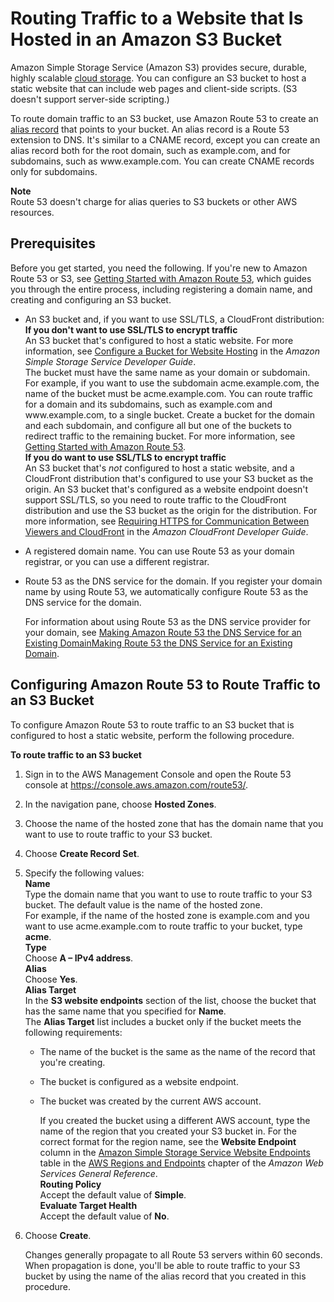 # Routing Traffic to a Website that Is Hosted in an Amazon S3 Bucket<a name="RoutingToS3Bucket"></a>

Amazon Simple Storage Service \(Amazon S3\) provides secure, durable, highly scalable [cloud storage](https://aws.amazon.com/what-is-cloud-storage/)\. You can configure an S3 bucket to host a static website that can include web pages and client\-side scripts\. \(S3 doesn't support server\-side scripting\.\)

To route domain traffic to an S3 bucket, use Amazon Route 53 to create an [alias record](http://docs.aws.amazon.com/Route53/latest/DeveloperGuide/resource-record-sets-choosing-alias-non-alias.html) that points to your bucket\. An alias record is a Route 53 extension to DNS\. It's similar to a CNAME record, except you can create an alias record both for the root domain, such as example\.com, and for subdomains, such as www\.example\.com\. You can create CNAME records only for subdomains\. 

**Note**  
Route 53 doesn't charge for alias queries to S3 buckets or other AWS resources\.

## Prerequisites<a name="routing-to-s3-bucket-prereqs"></a>

Before you get started, you need the following\. If you're new to Amazon Route 53 or S3, see [Getting Started with Amazon Route 53](getting-started.md), which guides you through the entire process, including registering a domain name, and creating and configuring an S3 bucket\.

+ An S3 bucket and, if you want to use SSL/TLS, a CloudFront distribution:  
**If you don't want to use SSL/TLS to encrypt traffic**  
An S3 bucket that's configured to host a static website\. For more information, see [Configure a Bucket for Website Hosting](http://docs.aws.amazon.com/AmazonS3/latest/dev/HowDoIWebsiteConfiguration.html) in the *Amazon Simple Storage Service Developer Guide*\.  
The bucket must have the same name as your domain or subdomain\. For example, if you want to use the subdomain acme\.example\.com, the name of the bucket must be acme\.example\.com\.
You can route traffic for a domain and its subdomains, such as example\.com and www\.example\.com, to a single bucket\. Create a bucket for the domain and each subdomain, and configure all but one of the buckets to redirect traffic to the remaining bucket\. For more information, see [Getting Started with Amazon Route 53](getting-started.md)\.  
**If you do want to use SSL/TLS to encrypt traffic**  
An S3 bucket that's *not* configured to host a static website, and a CloudFront distribution that's configured to use your S3 bucket as the origin\. An S3 bucket that's configured as a website endpoint doesn't support SSL/TLS, so you need to route traffic to the CloudFront distribution and use the S3 bucket as the origin for the distribution\. For more information, see [Requiring HTTPS for Communication Between Viewers and CloudFront](http://docs.aws.amazon.com/AmazonCloudFront/latest/DeveloperGuide/using-https-viewers-to-cloudfront.html) in the *Amazon CloudFront Developer Guide*\.

+ A registered domain name\. You can use Route 53 as your domain registrar, or you can use a different registrar\.

+ Route 53 as the DNS service for the domain\. If you register your domain name by using Route 53, we automatically configure Route 53 as the DNS service for the domain\. 

  For information about using Route 53 as the DNS service provider for your domain, see [Making Amazon Route 53 the DNS Service for an Existing DomainMaking Route 53 the DNS Service for an Existing Domain](MigratingDNS.md)\.

## Configuring Amazon Route 53 to Route Traffic to an S3 Bucket<a name="routing-to-s3-bucket-configuring"></a>

To configure Amazon Route 53 to route traffic to an S3 bucket that is configured to host a static website, perform the following procedure\.

**To route traffic to an S3 bucket**

1. Sign in to the AWS Management Console and open the Route 53 console at [https://console\.aws\.amazon\.com/route53/](https://console.aws.amazon.com/route53/)\.

1. In the navigation pane, choose **Hosted Zones**\.

1. Choose the name of the hosted zone that has the domain name that you want to use to route traffic to your S3 bucket\.

1. Choose **Create Record Set**\.

1. Specify the following values:  
**Name**  
Type the domain name that you want to use to route traffic to your S3 bucket\. The default value is the name of the hosted zone\.  
For example, if the name of the hosted zone is example\.com and you want to use acme\.example\.com to route traffic to your bucket, type **acme**\.  
**Type**  
Choose **A – IPv4 address**\.  
**Alias**  
Choose **Yes**\.  
**Alias Target**  
In the **S3 website endpoints** section of the list, choose the bucket that has the same name that you specified for **Name**\.  
The **Alias Target** list includes a bucket only if the bucket meets the following requirements:  

   + The name of the bucket is the same as the name of the record that you're creating\.

   + The bucket is configured as a website endpoint\.

   + The bucket was created by the current AWS account\.

     If you created the bucket using a different AWS account, type the name of the region that you created your S3 bucket in\. For the correct format for the region name, see the **Website Endpoint** column in the [Amazon Simple Storage Service Website Endpoints](http://docs.aws.amazon.com/general/latest/gr/rande.html#s3_website_region_endpoints) table in the [AWS Regions and Endpoints](http://docs.aws.amazon.com/general/latest/gr/rande.html) chapter of the *Amazon Web Services General Reference*\.  
**Routing Policy**  
Accept the default value of **Simple**\.  
**Evaluate Target Health**  
Accept the default value of **No**\.

1. Choose **Create**\.

   Changes generally propagate to all Route 53 servers within 60 seconds\. When propagation is done, you'll be able to route traffic to your S3 bucket by using the name of the alias record that you created in this procedure\. 